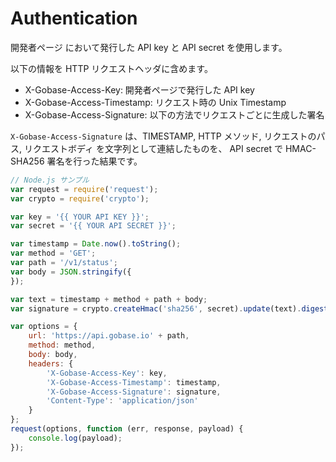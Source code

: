 # Authentication

開発者ページ において発行した API key と API secret を使用します。

以下の情報を HTTP リクエストヘッダに含めます。

* X-Gobase-Access-Key: 開発者ページで発行した API key
* X-Gobase-Access-Timestamp: リクエスト時の Unix Timestamp
* X-Gobase-Access-Signature: 以下の方法でリクエストごとに生成した署名

`X-Gobase-Access-Signature` は、TIMESTAMP, HTTP メソッド, リクエストのパス, リクエストボディ を文字列として連結したものを、 API secret で HMAC-SHA256 署名を行った結果です。

```js
// Node.js サンプル
var request = require('request');
var crypto = require('crypto');

var key = '{{ YOUR API KEY }}';
var secret = '{{ YOUR API SECRET }}';

var timestamp = Date.now().toString();
var method = 'GET';
var path = '/v1/status';
var body = JSON.stringify({
});

var text = timestamp + method + path + body;
var signature = crypto.createHmac('sha256', secret).update(text).digest('hex');

var options = {
    url: 'https://api.gobase.io' + path,
    method: method,
    body: body,
    headers: {
        'X-Gobase-Access-Key': key,
        'X-Gobase-Access-Timestamp': timestamp,
        'X-Gobase-Access-Signature': signature,
        'Content-Type': 'application/json'
    }
};
request(options, function (err, response, payload) {
    console.log(payload);
});
```
